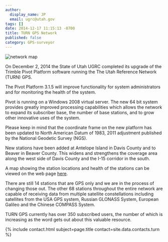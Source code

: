 ```yaml
---
author:
  display_name: JP
  email: ugrc@utah.gov
tags: []
date: 2014-12-17 11:15:13 -0700
title: TURN GPS Network
published: false
category: GPS-surveyor
---
```


![network map](/images/404.png)


On December 2, 2014 the State of Utah UGRC completed its upgrade of the Trimble Pivot Platform software running the The Utah Reference Network (TURN) GPS.

The Pivot Platform 3.1.5 will improve functionality for system administrators and for monitoring the health of the system.

Pivot is running on a Windows 2008 virtual server. The new 64 bit system provides greatly improved processing capabilities which allows the network to expand its subscriber base, the number of base stations, and to grow other innovative uses of the system.

Please keep in mind that the coordinate frame on the new platform has been updated to North American Datum of 1983, 2011 adjustment published by the National Geodetic Survey (NGS).

New stations have been added at Antelope Island in Davis County and to Beaver in Beaver County. This widens and strengthens the coverage area along the west side of Davis County and the I-15 corridor in the south.

A map showing the station locations and health of the stations can be viewed on the web page [here](https://turngps.utah.gov/Map/SensorMap.aspx).

There are still 14 stations that are GPS only and we are in the process of changing those out. The other 68 stations throughout the entire network are capable of receiving data from multiple satellite constellations including satellites from the USA GPS system, Russian GLONASS System, European Galileo and the Chinese COMPASS System.

TURN GPS currently has over 350 subscribed users, the number of which is increasing as the word gets out about this valuable resource.

{% include contact.html subject=page.title contact=site.data.contacts.turn %}
